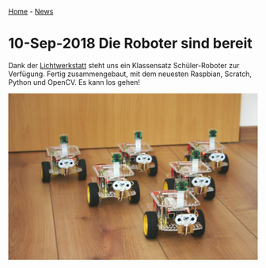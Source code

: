 [Home](../..) - [News](README.md)

# 10-Sep-2018 Die Roboter sind bereit

Dank der [Lichtwerkstatt](https://lichtwerkstatt-jena.de/) steht uns ein Klassensatz Schüler-Roboter zur Verfügung. Fertig zusammengebaut, mit dem neuesten Raspbian, Scratch, Python und OpenCV. Es kann los gehen!

![Klassensatz Roboter](images/2018-09-10_Klassensatz.jpg)
